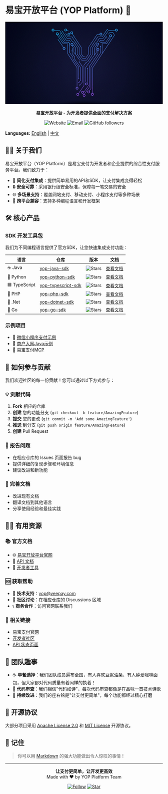 # 易宝开放平台 (YOP Platform) 👋

<div align="center">
<img src="logo.png" alt="YOP Logo" width="650">

**易宝开放平台 - 为开发者提供全面的支付解决方案**

[![Website](https://img.shields.io/badge/Website-open.yeepay.com-blue)](https://open.yeepay.com)
[![Email](https://img.shields.io/badge/Email-yop@yeepay.com-red)](mailto:yop@yeepay.com)
[![GitHub followers](https://img.shields.io/github/followers/yop-platform?style=social)](https://github.com/yop-platform)
</div>

**Languages:** [English](README.md) | [中文](#)
</div>

## 🙋‍♀️ 关于我们

易宝开放平台（YOP Platform）是易宝支付为开发者和企业提供的综合性支付服务平台。我们致力于：

- 🚀 **简化支付集成**：提供简单易用的API和SDK，让支付集成变得轻松
- 🔒 **安全可靠**：采用银行级安全标准，保障每一笔交易的安全
- 🌐 **多场景支持**：覆盖网站支付、移动支付、小程序支付等多种场景
- 📱 **跨平台兼容**：支持多种编程语言和开发框架

## 🛠️ 核心产品

### SDK 开发工具包
我们为不同编程语言提供了官方SDK，让您快速集成支付功能：

| 语言 | 仓库 | 版本 | 文档 |
|------|------|------|------|
| ☕ Java | [yop-java-sdk](https://github.com/yop-platform/yop-java-sdk) | ![Stars](https://img.shields.io/github/stars/yop-platform/yop-java-sdk) | [查看文档](https://github.com/yop-platform/yop-java-sdk#readme) |
| 🐍 Python | [yop-python-sdk](https://github.com/yop-platform/yop-python-sdk) | ![Stars](https://img.shields.io/github/stars/yop-platform/yop-python-sdk) | [查看文档](https://github.com/yop-platform/yop-python-sdk#readme) |
| 🟦 TypeScript | [yop-typescript-sdk](https://github.com/yop-platform/yop-typescript-sdk) | ![Stars](https://img.shields.io/github/stars/yop-platform/yop-typescript-sdk) | [查看文档](https://github.com/yop-platform/yop-typescript-sdk#readme) |
| 🐘 PHP | [yop-php-sdk](https://github.com/yop-platform/yop-php-sdk) | ![Stars](https://img.shields.io/github/stars/yop-platform/yop-php-sdk) | [查看文档](https://github.com/yop-platform/yop-php-sdk#readme) |
| 🔷 .Net | [yop-dotnet-sdk](https://github.com/yop-platform/yop-dotnet-sdk) | ![Stars](https://img.shields.io/github/stars/yop-platform/yop-dotnet-sdk) | [查看文档](https://github.com/yop-platform/yop-dotnet-sdk#readme) |
| 🐹 Go | [yop-go-sdk](https://github.com/yop-platform/yop-go-sdk) | ![Stars](https://img.shields.io/github/stars/yop-platform/yop-go-sdk) | [查看文档](https://github.com/yop-platform/yop-go-sdk#readme) |

### 示例项目
- 📱 [微信小程序支付示例](https://github.com/yop-platform/yop-mini-program-payment-showcase)
- 🏢 [商户入网Java示例](https://github.com/yop-platform/yop-java-merchant-netin-showcase)
- 🤖 [易宝支付MCP](https://github.com/yop-platform/yeepay-mcp)

## 🌈 如何参与贡献

我们欢迎社区的每一份贡献！您可以通过以下方式参与：

### 💡 贡献代码
1. **Fork** 相应的仓库
2. **创建** 您的功能分支 (`git checkout -b feature/AmazingFeature`)
3. **提交** 您的更改 (`git commit -m 'Add some AmazingFeature'`)
4. **推送** 到分支 (`git push origin feature/AmazingFeature`)
5. **创建** Pull Request

### 🐛 报告问题
- 在相应仓库的 Issues 页面报告 bug
- 提供详细的复现步骤和环境信息
- 建议改进和新功能

### 📖 完善文档
- 改进现有文档
- 翻译文档到其他语言
- 分享使用经验和最佳实践

## 👩‍💻 有用资源

### 📚 官方文档
- 🌐 [易宝开放平台官网](https://open.yeepay.com)
- 📖 [API 文档](https://open.yeepay.com/docs)
- 🔧 [开发者工具](https://open.yeepay.com/tools)

### 🆘 获取帮助
- 📧 **技术支持**：[yop@yeepay.com](mailto:yop@yeepay.com)
- 💬 **社区讨论**：在相应仓库的 Discussions 区域
- 📞 **商务合作**：访问官网联系我们

### 🔗 相关链接
- [易宝支付官网](https://www.yeepay.com)
- [开发者社区](https://open.yeepay.com/community)
- [API 状态页面](https://status.yeepay.com)

## 🍿 团队趣事

- ☕ **早餐选择**：我们团队成员遍布全国，有人喜欢豆浆油条，有人钟爱咖啡面包，但大家都对代码质量有着同样的执着！
- 🎯 **代码审查**：我们相信"代码如诗"，每次代码审查都像是在品味一首技术诗歌
- 🚀 **持续改进**：我们的座右铭是"让支付更简单"，每个功能都经过精心打磨

## 📄 开源协议

大部分项目采用 [Apache License 2.0](https://www.apache.org/licenses/LICENSE-2.0) 和 [MIT License](https://opensource.org/licenses/MIT) 开源协议。

## 🧙 记住

> 你可以用 [Markdown](https://docs.github.com/github/writing-on-github/getting-started-with-writing-and-formatting-on-github/basic-writing-and-formatting-syntax) 的强大功能做出令人惊叹的事情！

---

<div align="center">
<p>
  <strong>让支付更简单，让开发更高效</strong><br>
  Made with ❤️ by YOP Platform Team
</p>

[![Follow](https://img.shields.io/github/followers/yop-platform?style=social)](https://github.com/yop-platform)
[![Star](https://img.shields.io/github/stars/yop-platform?style=social)](https://github.com/yop-platform)
</div>
